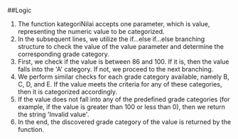 ##Logic
1. The function kategoriNilai accepts one parameter, which is value, representing the numeric value to be categorized.
3. In the subsequent lines, we utilize the if...else if...else branching structure to check the value of the value parameter and determine the corresponding grade category.
4. First, we check if the value is between 86 and 100. If it is, then the value falls into the 'A' category. If not, we proceed to the next branching.
5. We perform similar checks for each grade category available, namely B, C, D, and E. If the value meets the criteria for any of these categories, then it is categorized accordingly.
6. If the value does not fall into any of the predefined grade categories (for example, if the value is greater than 100 or less than 0), then we return the string 'Invalid value'.
7. In the end, the discovered grade category of the value is returned by the function.
